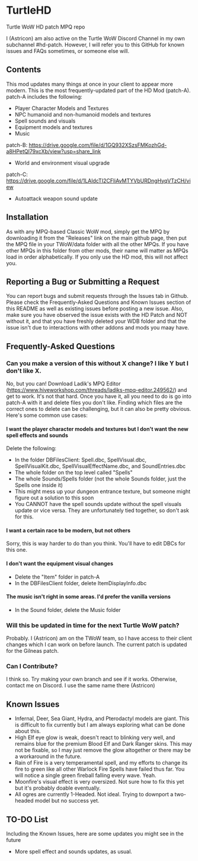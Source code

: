 # TurtleHD
Turtle WoW HD patch MPQ repo

I (Astricon) am also active on the Turtle WoW Discord Channel in my own subchannel #hd-patch. However, I will refer you to this GitHub for known issues and FAQs sometimes, or someone else will.

## Contents

This mod updates many things at once in your client to appear more modern. This is the most frequently-updated part of the HD Mod (patch-A). 
patch-A includes the following:
- Player Character Models and Textures
- NPC humanoid and non-humanoid models and textures
- Spell sounds and visuals
- Equipment models and textures
- Music

patch-B: https://drive.google.com/file/d/1GQ932XSzsFMKozhGd-a8HPetQI79xcXb/view?usp=share_link
- World and environment visual upgrade

patch-C: https://drive.google.com/file/d/1LAldcTI2CFliAvMTYVbURDngHyqVTzCH/view
- Autoattack weapon sound update

## Installation

As with any MPQ-based Classic WoW mod, simply get the MPQ by downloading it from the "Releases" link on the main github page, then put the MPQ file in your TWoW/data folder with all the other MPQs. If you have other MPQs in this folder from other mods, their name will matter as MPQs load in order alphabetically. If you only use the HD mod, this will not affect you.

## Reporting a Bug or Submitting a Request
You can report bugs and submit requests through the Issues tab in Github. Please check the Frequently-Asked Questions and Known Issues section of this README as well as existing issues before posting a new issue. Also, make sure you have observed the issue exists with the HD Patch and NOT without it, and that you have freshly deleted your WDB folder and that the issue isn't due to interactions with other addons and mods you maay have.

## Frequently-Asked Questions
### Can you make a version of this without X change? I like Y but I don't like X.
No, but you can! Download Ladik's MPQ Editor (https://www.hiveworkshop.com/threads/ladiks-mpq-editor.249562/) and get to work. It's not that hard. Once you have it, all you need to do is go into patch-A with it and delete files you don't like. Finding which files are the correct ones to delete can be challenging, but it can also be pretty obvious. Here's some common use cases:
#### I want the player character models and textures but I don't want the new spell effects and sounds
Delete the following:
- In the folder DBFilesClient: Spell.dbc, SpellVisual.dbc, SpellVisualKit.dbc, SpellVisualEffectName.dbc, and SoundEntries.dbc
- The whole folder on the top level called "Spells"
- The whole Sounds/Spells folder (not the whole Sounds folder, just the Spells one inside it)
- This might mess up your dungeon entrance texture, but someone might figure out a solution to this soon
- You CANNOT have the spell sounds update without the spell visuals update or vice versa. They are unfortunately tied together, so don't ask for this.
  
#### I want a certain race to be modern, but not others
Sorry, this is way harder to do than you think. You'll have to edit DBCs for this one.
#### I don't want the equipment visual changes
- Delete the "Item" folder in patch-A
- In the DBFilesClient folder, delete ItemDisplayInfo.dbc
  
#### The music isn't right in some areas. I'd prefer the vanilla versions
- In the Sound folder, delete the Music folder

### Will this be updated in time for the next Turtle WoW patch?
Probably. I (Astricon) am on the TWoW team, so I have access to their client changes which I can work on before launch. The current patch is updated for the Gilneas patch.

### Can I Contribute?
I think so. Try making your own branch and see if it works. Otherwise, contact me on Discord. I use the same name there (Astricon)

## Known Issues
- Infernal, Deer, Sea Giant, Hydra, and Pterodactyl models are giant. This is difficult to fix currently but I am always exploring what can be done about this.
- High Elf eye glow is weak, doesn't react to blinking very well, and remains blue for the premium Blood Elf and Dark Ranger skins. This may not be fixable, so I may just remove the glow altogether or there may be a workaround in the future.
- Rain of Fire is a very temperamental spell, and my efforts to change its fire to green like all other Warlock Fire Spells have failed thus far. You will notice a single green fireball falling every wave. Yeah.
- Moonfire's visual effect is very oversized. Not sure how to fix this yet but it's probably doable eventually.
- All ogres are currently 1-Headed. Not ideal. Trying to downport a two-headed model but no success yet.

## TO-DO List
Including the Known Issues, here are some updates you might see in the future
- More spell effect and sounds updates, as usual.
